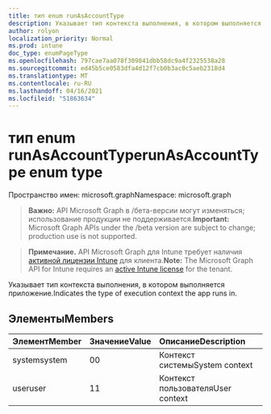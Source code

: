 ```yaml
---
title: тип enum runAsAccountType
description: Указывает тип контекста выполнения, в котором выполняется приложение.
author: rolyon
localization_priority: Normal
ms.prod: intune
doc_type: enumPageType
ms.openlocfilehash: 797cae7aa078f309841dbb58dc9a4f2325538a28
ms.sourcegitcommit: ed45b5ce0583dfa4d12f7cb0b3ac0c5aeb2318d4
ms.translationtype: MT
ms.contentlocale: ru-RU
ms.lasthandoff: 04/16/2021
ms.locfileid: "51863634"
---
```

# <a name="runasaccounttype-enum-type"></a><span data-ttu-id="0ff30-103">тип enum runAsAccountType</span><span class="sxs-lookup"><span data-stu-id="0ff30-103">runAsAccountType enum type</span></span>

<span data-ttu-id="0ff30-104">Пространство имен: microsoft.graph</span><span class="sxs-lookup"><span data-stu-id="0ff30-104">Namespace: microsoft.graph</span></span>

> <span data-ttu-id="0ff30-105">**Важно:** API Microsoft Graph в /бета-версии могут изменяться; использование продукции не поддерживается.</span><span class="sxs-lookup"><span data-stu-id="0ff30-105">**Important:** Microsoft Graph APIs under the /beta version are subject to change; production use is not supported.</span></span>

> <span data-ttu-id="0ff30-106">**Примечание.** API Microsoft Graph для Intune требует наличия [активной лицензии Intune](https://go.microsoft.com/fwlink/?linkid=839381) для клиента.</span><span class="sxs-lookup"><span data-stu-id="0ff30-106">**Note:** The Microsoft Graph API for Intune requires an [active Intune license](https://go.microsoft.com/fwlink/?linkid=839381) for the tenant.</span></span>

<span data-ttu-id="0ff30-107">Указывает тип контекста выполнения, в котором выполняется приложение.</span><span class="sxs-lookup"><span data-stu-id="0ff30-107">Indicates the type of execution context the app runs in.</span></span>

## <a name="members"></a><span data-ttu-id="0ff30-108">Элементы</span><span class="sxs-lookup"><span data-stu-id="0ff30-108">Members</span></span>
|<span data-ttu-id="0ff30-109">Элемент</span><span class="sxs-lookup"><span data-stu-id="0ff30-109">Member</span></span>|<span data-ttu-id="0ff30-110">Значение</span><span class="sxs-lookup"><span data-stu-id="0ff30-110">Value</span></span>|<span data-ttu-id="0ff30-111">Описание</span><span class="sxs-lookup"><span data-stu-id="0ff30-111">Description</span></span>|
|:---|:---|:---|
|<span data-ttu-id="0ff30-112">system</span><span class="sxs-lookup"><span data-stu-id="0ff30-112">system</span></span>|<span data-ttu-id="0ff30-113">0</span><span class="sxs-lookup"><span data-stu-id="0ff30-113">0</span></span>|<span data-ttu-id="0ff30-114">Контекст системы</span><span class="sxs-lookup"><span data-stu-id="0ff30-114">System context</span></span>|
|<span data-ttu-id="0ff30-115">user</span><span class="sxs-lookup"><span data-stu-id="0ff30-115">user</span></span>|<span data-ttu-id="0ff30-116">1</span><span class="sxs-lookup"><span data-stu-id="0ff30-116">1</span></span>|<span data-ttu-id="0ff30-117">Контекст пользователя</span><span class="sxs-lookup"><span data-stu-id="0ff30-117">User context</span></span>|




